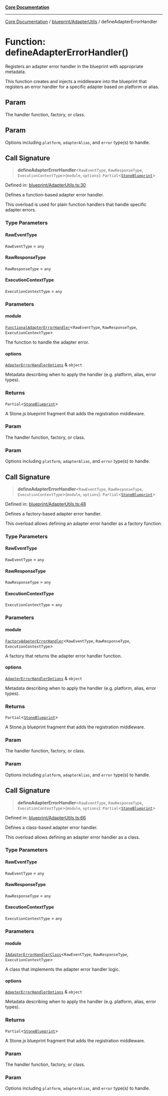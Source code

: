 [**Core Documentation**](../../../README.md)

***

[Core Documentation](../../../README.md) / [blueprint/AdapterUtils](../README.md) / defineAdapterErrorHandler

# Function: defineAdapterErrorHandler()

Registers an adapter error handler in the blueprint with appropriate metadata.

This function creates and injects a middleware into the blueprint that registers
an error handler for a specific adapter based on platform or alias.

## Param

The handler function, factory, or class.

## Param

Options including `platform`, `adapterAlias`, and `error` type(s) to handle.

## Call Signature

> **defineAdapterErrorHandler**\<`RawEventType`, `RawResponseType`, `ExecutionContextType`\>(`module`, `options`): `Partial`\<[`StoneBlueprint`](../../../options/StoneBlueprint/interfaces/StoneBlueprint.md)\>

Defined in: [blueprint/AdapterUtils.ts:30](https://github.com/stonemjs/core/blob/65c9e07f9d264b07f6e4091fcc29046b5ca8ea45/src/blueprint/AdapterUtils.ts#L30)

Defines a function-based adapter error handler.

This overload is used for plain function handlers that handle specific adapter errors.

### Type Parameters

#### RawEventType

`RawEventType` = `any`

#### RawResponseType

`RawResponseType` = `any`

#### ExecutionContextType

`ExecutionContextType` = `any`

### Parameters

#### module

[`FunctionalAdapterErrorHandler`](../../../declarations/type-aliases/FunctionalAdapterErrorHandler.md)\<`RawEventType`, `RawResponseType`, `ExecutionContextType`\>

The function to handle the adapter error.

#### options

[`AdapterErrorHandlerOptions`](../../../declarations/interfaces/AdapterErrorHandlerOptions.md) & `object`

Metadata describing when to apply the handler (e.g. platform, alias, error types).

### Returns

`Partial`\<[`StoneBlueprint`](../../../options/StoneBlueprint/interfaces/StoneBlueprint.md)\>

A Stone.js blueprint fragment that adds the registration middleware.

### Param

The handler function, factory, or class.

### Param

Options including `platform`, `adapterAlias`, and `error` type(s) to handle.

## Call Signature

> **defineAdapterErrorHandler**\<`RawEventType`, `RawResponseType`, `ExecutionContextType`\>(`module`, `options`): `Partial`\<[`StoneBlueprint`](../../../options/StoneBlueprint/interfaces/StoneBlueprint.md)\>

Defined in: [blueprint/AdapterUtils.ts:48](https://github.com/stonemjs/core/blob/65c9e07f9d264b07f6e4091fcc29046b5ca8ea45/src/blueprint/AdapterUtils.ts#L48)

Defines a factory-based adapter error handler.

This overload allows defining an adapter error handler as a factory function.

### Type Parameters

#### RawEventType

`RawEventType` = `any`

#### RawResponseType

`RawResponseType` = `any`

#### ExecutionContextType

`ExecutionContextType` = `any`

### Parameters

#### module

[`FactoryAdapterErrorHandler`](../../../declarations/type-aliases/FactoryAdapterErrorHandler.md)\<`RawEventType`, `RawResponseType`, `ExecutionContextType`\>

A factory that returns the adapter error handler function.

#### options

[`AdapterErrorHandlerOptions`](../../../declarations/interfaces/AdapterErrorHandlerOptions.md) & `object`

Metadata describing when to apply the handler (e.g. platform, alias, error types).

### Returns

`Partial`\<[`StoneBlueprint`](../../../options/StoneBlueprint/interfaces/StoneBlueprint.md)\>

A Stone.js blueprint fragment that adds the registration middleware.

### Param

The handler function, factory, or class.

### Param

Options including `platform`, `adapterAlias`, and `error` type(s) to handle.

## Call Signature

> **defineAdapterErrorHandler**\<`RawEventType`, `RawResponseType`, `ExecutionContextType`\>(`module`, `options`): `Partial`\<[`StoneBlueprint`](../../../options/StoneBlueprint/interfaces/StoneBlueprint.md)\>

Defined in: [blueprint/AdapterUtils.ts:66](https://github.com/stonemjs/core/blob/65c9e07f9d264b07f6e4091fcc29046b5ca8ea45/src/blueprint/AdapterUtils.ts#L66)

Defines a class-based adapter error handler.

This overload allows defining an adapter error handler as a class.

### Type Parameters

#### RawEventType

`RawEventType` = `any`

#### RawResponseType

`RawResponseType` = `any`

#### ExecutionContextType

`ExecutionContextType` = `any`

### Parameters

#### module

[`IAdapterErrorHandlerClass`](../../../declarations/type-aliases/IAdapterErrorHandlerClass.md)\<`RawEventType`, `RawResponseType`, `ExecutionContextType`\>

A class that implements the adapter error handler logic.

#### options

[`AdapterErrorHandlerOptions`](../../../declarations/interfaces/AdapterErrorHandlerOptions.md) & `object`

Metadata describing when to apply the handler (e.g. platform, alias, error types).

### Returns

`Partial`\<[`StoneBlueprint`](../../../options/StoneBlueprint/interfaces/StoneBlueprint.md)\>

A Stone.js blueprint fragment that adds the registration middleware.

### Param

The handler function, factory, or class.

### Param

Options including `platform`, `adapterAlias`, and `error` type(s) to handle.
